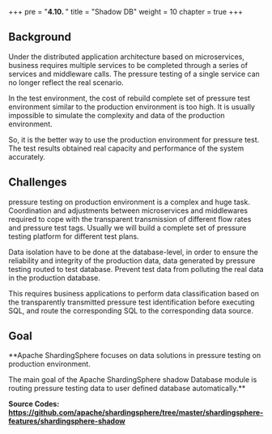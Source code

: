 +++
pre = "<b>4.10. </b>"
title = "Shadow DB"
weight = 10
chapter = true
+++

## Background

Under the distributed application architecture based on microservices, business requires multiple services to be completed through a series of services and middleware calls. 
The pressure testing of a single service can no longer reflect the real scenario.

In the test environment, the cost of rebuild complete set of pressure test environment similar to the production environment is too high. 
It is usually impossible to simulate the complexity and data of the production environment.

So, it is the better way to use the production environment for pressure test. 
The test results obtained real capacity and performance of the system accurately.

## Challenges

pressure testing on production environment is a complex and huge task. 
Coordination and adjustments between microservices and middlewares required to cope with the transparent transmission of different flow rates and pressure test tags. 
Usually we will build a complete set of pressure testing platform for different test plans.

Data isolation have to be done at the database-level, in order to ensure the reliability and integrity of the production data, data generated by pressure testing routed to test database.
Prevent test data from polluting the real data in the production database.

This requires business applications to perform data classification based on the transparently transmitted pressure test identification before executing SQL, and route the corresponding SQL to the corresponding data source.

## Goal

**Apache ShardingSphere focuses on data solutions in pressure testing on production environment.

The main goal of the Apache ShardingSphere shadow Database module is routing pressure testing data to user defined database automatically.**

**Source Codes: https://github.com/apache/shardingsphere/tree/master/shardingsphere-features/shardingsphere-shadow**
